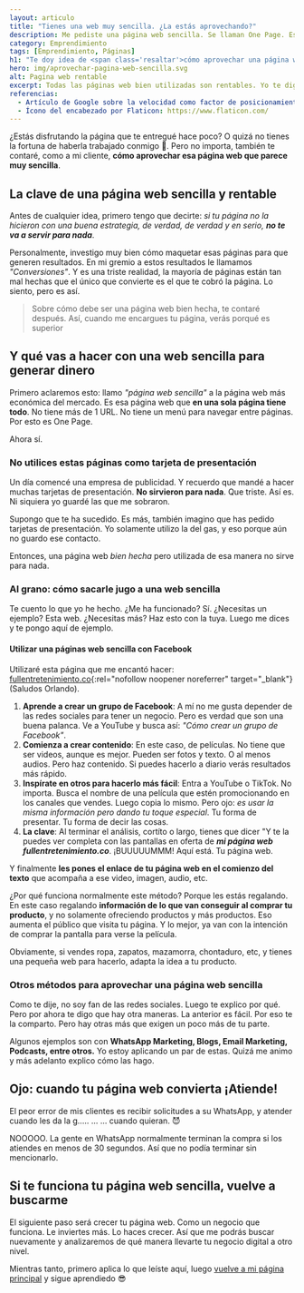 ```yaml
---
layout: articulo
title: "Tienes una web muy sencilla. ¿La estás aprovechando?"
description: Me pediste una página web sencilla. Se llaman One Page. Es la más sencilla. Pero si no la sabes usar, pierdes tu inversión. ¡Aquí te doy ideas!
category: Emprendimiento
tags: [Emprendimiento, Páginas]
h1: "Te doy idea de <span class='resaltar'>cómo aprovechar una página web sencilla</span>"
hero: img/aprovechar-pagina-web-sencilla.svg
alt: Pagina web rentable
excerpt: Todas las páginas web bien utilizadas son rentables. Yo te digo qué hacer con ella.
referencias:
  - Artículo de Google sobre la velocidad como factor de posicionamiento: https://developers.google.com/search/blog/2020/11/timing-for-page-experience?hl=es
  - Ícono del encabezado por Flaticon: https://www.flaticon.com/
---
```

¿Estás disfrutando la página que te entregué hace poco? O quizá no tienes la fortuna de haberla trabajado conmigo 🤔. Pero no importa, también te contaré, como a mi cliente, **cómo aprovechar esa página web que parece muy sencilla**.

## La clave de una página web sencilla y rentable

Antes de cualquier idea, primero tengo que decirte: *si tu página no la hicieron con una buena estrategia, de verdad, de verdad y en serio, **no te va a servir para nada***.

Personalmente, investigo muy bien cómo maquetar esas páginas para que generen resultados. En mi gremio a estos resultados le llamamos *"Conversiones"*. Y es una triste realidad, la mayoría de páginas están tan mal hechas que el único que convierte es el que te cobró la página. Lo siento, pero es así.

>Sobre cómo debe ser una página web bien hecha, te contaré después. Así, cuando me encargues tu página, verás porqué es superior

## Y qué vas a hacer con una web sencilla para generar dinero

Primero aclaremos esto: llamo *"página web sencilla"* a la página web más económica del mercado. Es esa página web que **en una sola página tiene todo**. No tiene más de 1 URL. No tiene un menú para navegar entre páginas. Por esto es One Page.

Ahora sí.

### No utilices estas páginas como tarjeta de presentación

Un día comencé una empresa de publicidad. Y recuerdo que mandé a hacer muchas tarjetas de presentación. **No sirvieron para nada**. Que triste. Así es. Ni siquiera yo guardé las que me sobraron.

Supongo que te ha sucedido. Es más, también imagino que has pedido tarjetas de presentación. Yo solamente utilizo la del gas, y eso porque aún no guardo ese contacto.

Entonces, una página web *bien hecha* pero utilizada de esa manera no sirve para nada.

### Al grano: cómo sacarle jugo a una web sencilla

Te cuento lo que yo he hecho. ¿Me ha funcionado? Sí. ¿Necesitas un ejemplo? Esta web. ¿Necesitas más? Haz esto con la tuya. Luego me dices y te pongo aquí de ejemplo.

#### Utilizar una páginas web sencilla con Facebook

Utilizaré esta página que me encantó hacer: [fullentretenimiento.co](https://fullentretenimiento.co "Página web Full Entrenimiento"){:rel="nofollow noopener noreferrer" target="_blank"} (Saludos Orlando).

1. **Aprende a crear un grupo de Facebook**: A mí no me gusta depender de las redes sociales para tener un negocio. Pero es verdad que son una buena palanca. Ve a YouTube y busca así: *"Cómo crear un grupo de Facebook"*.
2. **Comienza a crear contenido**: En este caso, de películas. No tiene que ser videos, aunque es mejor. Pueden ser fotos y texto. O al menos audios. Pero haz contenido. Si puedes hacerlo a diario verás resultados más rápido.
3. **Inspírate en otros para hacerlo más fácil**: Entra a YouTube o TikTok. No importa. Busca el nombre de una película que estén promocionando en los canales que vendes. Luego copia lo mismo. Pero ojo: *es usar la misma información pero dando tu toque especial*. Tu forma de presentar. Tu forma de decir las cosas.
4. **La clave**: Al terminar el análisis, cortíto o largo, tienes que dicer "Y te la puedes ver completa con las pantallas en oferta de ***mi página web fullentretenimiento.co***. ¡BUUUUUMMM! Aquí está. Tu página web.

Y finalmente **les pones el enlace de tu página web en el comienzo del texto** que acompaña a ese video, imagen, audio, etc.

¿Por qué funciona normalmente este método? Porque les estás regalando. En este caso regalando **información de lo que van conseguir al comprar tu producto**, y no solamente ofreciendo productos y más productos. Eso aumenta el público que visita tu página. Y lo mejor, ya van con la intención de comprar la pantalla para verse la película.

Obviamente, si vendes ropa, zapatos, mazamorra, chontaduro, etc, y tienes una pequeña web para hacerlo, adapta la idea a tu producto.

### Otros métodos para aprovechar una página web sencilla

Como te dije, no soy fan de las redes sociales. Luego te explico por qué. Pero por ahora te digo que hay otra maneras. La anterior es fácil. Por eso te la comparto. Pero hay otras más que exigen un poco más de tu parte.

Algunos ejemplos son con **WhatsApp Marketing, Blogs, Email Marketing, Podcasts, entre otros.** Yo estoy aplicando un par de estas. Quizá me animo y más adelanto explico cómo las hago.

## Ojo: cuando tu página web convierta ¡Atiende!

El peor error de mis clientes es recibir solicitudes a su WhatsApp, y atender cuando les da la g..... ... ... cuando quieran. 😈

NOOOOO. La gente en WhatsApp normalmente terminan la compra si los atiendes en menos de 30 segundos. Así que no podía terminar sin mencionarlo.

## Si te funciona tu página web sencilla, vuelve a buscarme

El siguiente paso será crecer tu página web. Como un negocio que funciona. Le inviertes más. Lo haces crecer. Así que me podrás buscar nuevamente y analizaremos de qué manera llevarte tu negocio digital a otro nivel.

Mientras tanto, primero aplica lo que leíste aquí, luego [vuelve a mi página principal](/) y sigue aprendiedo 😎